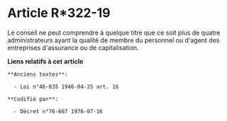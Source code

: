 # Article R*322-19

Le conseil ne peut comprendre à quelque titre que ce soit plus de quatre administrateurs ayant la qualité de membre du
personnel ou d'agent des entreprises d'assurance ou de capitalisation.

**Liens relatifs à cet article**

	**Anciens textes**:

	  - Loi n°46-835 1946-04-25 art. 16

	**Codifié par**:

	  - Décret n°76-667 1976-07-16
